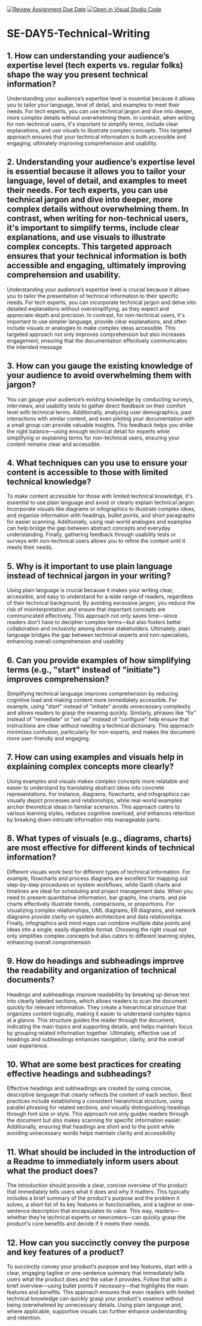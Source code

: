 [![Review Assignment Due Date](https://classroom.github.com/assets/deadline-readme-button-22041afd0340ce965d47ae6ef1cefeee28c7c493a6346c4f15d667ab976d596c.svg)](https://classroom.github.com/a/zsAR-pyY)
[![Open in Visual Studio Code](https://classroom.github.com/assets/open-in-vscode-2e0aaae1b6195c2367325f4f02e2d04e9abb55f0b24a779b69b11b9e10269abc.svg)](https://classroom.github.com/online_ide?assignment_repo_id=18547274&assignment_repo_type=AssignmentRepo)
# SE-DAY5-Technical-Writing
## 1. How can understanding your audience’s expertise level (tech experts vs. regular folks) shape the way you present technical information?
Understanding your audience’s expertise level is essential because it allows you to tailor your language, level of detail, and examples to meet their needs. For tech experts, you can use technical jargon and dive into deeper, more complex details without overwhelming them. In contrast, when writing for non-technical users, it's important to simplify terms, include clear explanations, and use visuals to illustrate complex concepts. This targeted approach ensures that your technical information is both accessible and engaging, ultimately improving comprehension and usability.

## 2. Understanding your audience’s expertise level is essential because it allows you to tailor your language, level of detail, and examples to meet their needs. For tech experts, you can use technical jargon and dive into deeper, more complex details without overwhelming them. In contrast, when writing for non-technical users, it's important to simplify terms, include clear explanations, and use visuals to illustrate complex concepts. This targeted approach ensures that your technical information is both accessible and engaging, ultimately improving comprehension and usability.
Understanding your audience’s expertise level is crucial because it allows you to tailor the presentation of technical information to their specific needs. For tech experts, you can incorporate technical jargon and delve into detailed explanations without oversimplifying, as they expect and appreciate depth and precision. In contrast, for non-technical users, it's important to use simpler language, provide clear explanations, and often include visuals or analogies to make complex ideas accessible. This targeted approach not only improves comprehension but also increases engagement, ensuring that the documentation effectively communicates the intended message

## 3. How can you gauge the existing knowledge of your audience to avoid overwhelming them with jargon?
You can gauge your audience’s existing knowledge by conducting surveys, interviews, and usability tests to gather direct feedback on their comfort level with technical terms. Additionally, analyzing user demographics, past interactions with similar content, and even piloting your documentation with a small group can provide valuable insights. This feedback helps you strike the right balance—using enough technical detail for experts while simplifying or explaining terms for non-technical users, ensuring your content remains clear and accessible.

## 4. What techniques can you use to ensure your content is accessible to those with limited technical knowledge?
To make content accessible for those with limited technical knowledge, it's essential to use plain language and avoid or clearly explain technical jargon. Incorporate visuals like diagrams or infographics to illustrate complex ideas, and organize information with headings, bullet points, and short paragraphs for easier scanning. Additionally, using real-world analogies and examples can help bridge the gap between abstract concepts and everyday understanding. Finally, gathering feedback through usability tests or surveys with non-technical users allows you to refine the content until it meets their needs.

## 5. Why is it important to use plain language instead of technical jargon in your writing?
Using plain language is crucial because it makes your writing clear, accessible, and easy to understand for a wide range of readers, regardless of their technical background. By avoiding excessive jargon, you reduce the risk of misinterpretation and ensure that important concepts are communicated effectively. This approach not only saves time—since readers don't have to decipher complex terms—but also fosters better collaboration and inclusivity among diverse stakeholders. Ultimately, plain language bridges the gap between technical experts and non-specialists, enhancing overall comprehension and usability

## 6. Can you provide examples of how simplifying terms (e.g., "start" instead of "initiate") improves comprehension?
Simplifying technical language improves comprehension by reducing cognitive load and making content more immediately accessible. For example, using "start" instead of "initiate" avoids unnecessary complexity and allows readers to grasp the meaning quickly. Similarly, phrases like "fix" instead of "remediate" or "set up" instead of "configure" help ensure that instructions are clear without needing a technical dictionary. This approach minimizes confusion, particularly for non-experts, and makes the document more user-friendly and engaging.

## 7. How can using examples and visuals help in explaining complex concepts more clearly?
Using examples and visuals makes complex concepts more relatable and easier to understand by translating abstract ideas into concrete representations. For instance, diagrams, flowcharts, and infographics can visually depict processes and relationships, while real-world examples anchor theoretical ideas in familiar scenarios. This approach caters to various learning styles, reduces cognitive overload, and enhances retention by breaking down intricate information into manageable parts.

## 8. What types of visuals (e.g., diagrams, charts) are most effective for different kinds of technical information?
Different visuals work best for different types of technical information. For example, flowcharts and process diagrams are excellent for mapping out step-by-step procedures or system workflows, while Gantt charts and timelines are ideal for scheduling and project management data. When you need to present quantitative information, bar graphs, line charts, and pie charts effectively illustrate trends, comparisons, or proportions. For visualizing complex relationships, UML diagrams, ER diagrams, and network diagrams provide clarity on system architecture and data relationships. Finally, infographics and mind maps can combine multiple data points and ideas into a single, easily digestible format. Choosing the right visual not only simplifies complex concepts but also caters to different learning styles, enhancing overall comprehension

## 9. How do headings and subheadings improve the readability and organization of technical documents?
Headings and subheadings improve readability by breaking up dense text into clearly labeled sections, which allows readers to scan the document quickly for relevant information. They create a hierarchical structure that organizes content logically, making it easier to understand complex topics at a glance. This structure guides the reader through the document, indicating the main topics and supporting details, and helps maintain focus by grouping related information together. Ultimately, effective use of headings and subheadings enhances navigation, clarity, and the overall user experience.

## 10. What are some best practices for creating effective headings and subheadings?
Effective headings and subheadings are created by using concise, descriptive language that clearly reflects the content of each section. Best practices include establishing a consistent hierarchical structure, using parallel phrasing for related sections, and visually distinguishing headings through font size or style. This approach not only guides readers through the document but also makes scanning for specific information easier. Additionally, ensuring that headings are short and to the point while avoiding unnecessary words helps maintain clarity and accessibility

## 11. What should be included in the introduction of a Readme to immediately inform users about what the product does?
The introduction should provide a clear, concise overview of the product that immediately tells users what it does and why it matters. This typically includes a brief summary of the product's purpose and the problem it solves, a short list of its key features or functionalities, and a tagline or one-sentence description that encapsulates its value. This way, readers—whether they’re technical experts or newcomers—can quickly grasp the product's core benefits and decide if it meets their needs.

## 12. How can you succinctly convey the purpose and key features of a product?
To succinctly convey your product’s purpose and key features, start with a clear, engaging tagline or one-sentence summary that immediately tells users what the product does and the value it provides. Follow that with a brief overview—using bullet points if necessary—that highlights the main features and benefits. This approach ensures that even readers with limited technical knowledge can quickly grasp your product's essence without being overwhelmed by unnecessary details. Using plain language and, where applicable, supportive visuals can further enhance understanding and retention.
